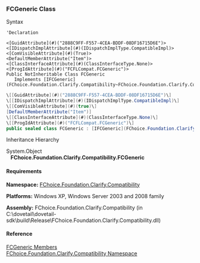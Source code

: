 ﻿### FCGeneric Class

Syntax

```vbnet
'Declaration

<[GuidAttribute](#)("2888C9FF-F557-4CEA-BDDF-08DF16715D6E")>
<[IDispatchImplAttribute](#)(IDispatchImplType.CompatibleImpl)>
<[ComVisibleAttribute](#)(True)>
<DefaultMemberAttribute("Item")>
<[ClassInterfaceAttribute](#)(ClassInterfaceType.None)>
<[ProgIdAttribute](#)("FCFLCompat.FCGeneric")>
Public NotInheritable Class FCGeneric 
   Implements [IFCGeneric](FChoice.Foundation.Clarify.Compatibility~FChoice.Foundation.Clarify.Compatibility.IFCGeneric.md) 
```

```csharp
\[[GuidAttribute](#)("2888C9FF-F557-4CEA-BDDF-08DF16715D6E")\]
\[[IDispatchImplAttribute](#)(IDispatchImplType.CompatibleImpl)\]
\[[ComVisibleAttribute](#)(true)\]
[DefaultMemberAttribute("Item")]
\[[ClassInterfaceAttribute](#)(ClassInterfaceType.None)\]
\[[ProgIdAttribute](#)("FCFLCompat.FCGeneric")\]
public sealed class FCGeneric : [IFCGeneric](FChoice.Foundation.Clarify.Compatibility~FChoice.Foundation.Clarify.Compatibility.IFCGeneric.md)  
```

Inheritance Hierarchy

System.Object  
   **FChoice.Foundation.Clarify.Compatibility.FCGeneric**  

#### Requirements

**Namespace:** [FChoice.Foundation.Clarify.Compatibility](FChoice.Foundation.Clarify.Compatibility~FChoice.Foundation.Clarify.Compatibility_namespace.md)

**Platforms:** Windows XP, Windows Server 2003 and 2008 family

**Assembly:** FChoice.Foundation.Clarify.Compatibility (in C:\\dovetail\\dovetail-sdk\\build\\Release\\FChoice.Foundation.Clarify.Compatibility.dll)



#### Reference

[FCGeneric Members](FChoice.Foundation.Clarify.Compatibility~FChoice.Foundation.Clarify.Compatibility.FCGeneric_members.md)  
[FChoice.Foundation.Clarify.Compatibility Namespace](FChoice.Foundation.Clarify.Compatibility~FChoice.Foundation.Clarify.Compatibility_namespace.md)